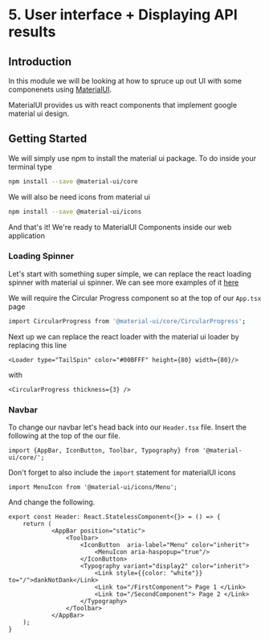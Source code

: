 # 5. User interface + Displaying API results
## Introduction
In this module we will be looking at how to spruce up out UI with some componenets using [MaterialUI](https://material-ui.com/).

MaterialUI provides us with react components that implement google material ui design.

## Getting Started
We will simply use npm to install the material ui package. To do inside your terminal type

```sh
npm install --save @material-ui/core
```

We will also be need icons from material ui

```sh
npm install --save @material-ui/icons
```

And that's it! We're ready to MaterialUI Components inside our web application

### Loading Spinner

Let's start with something super simple, we can replace the react loading spinner with material ui spinner.
We can see more examples of it [here](https://material-ui.com/demos/progress/)

We will require the Circular Progress component so at the top of our `App.tsx` page

```sh
import CircularProgress from '@material-ui/core/CircularProgress';
```

Next up we can replace the react loader with the material ui loader by replacing this line

```
<Loader type="TailSpin" color="#00BFFF" height={80} width={80}/>
```
with 

```
<CircularProgress thickness={3} />
```

### Navbar
To change our navbar let's head back into our `Header.tsx` file.
Insert the following at the top of the our file.

```
import {AppBar, IconButton, Toolbar, Typography} from '@material-ui/core/';
```

Don't forget to also include the `import` statement for materialUI icons

```
import MenuIcon from '@material-ui/icons/Menu';
```

And change the following.

```
export const Header: React.StatelessComponent<{}> = () => {
    return (
            <AppBar position="static">
                <Toolbar>
                    <IconButton  aria-label="Menu" color="inherit">
                        <MenuIcon aria-haspopup="true"/>
                    </IconButton>
                    <Typography variant="display2" color="inherit">
                        <Link style={{color: "white"}} to="/">dankNotDank</Link>
                        <Link to="/FirstComponent"> Page 1 </Link>
                        <Link to="/SecondComponent"> Page 2 </Link>
                    </Typography>
                </Toolbar>
            </AppBar>
    );
}
```







